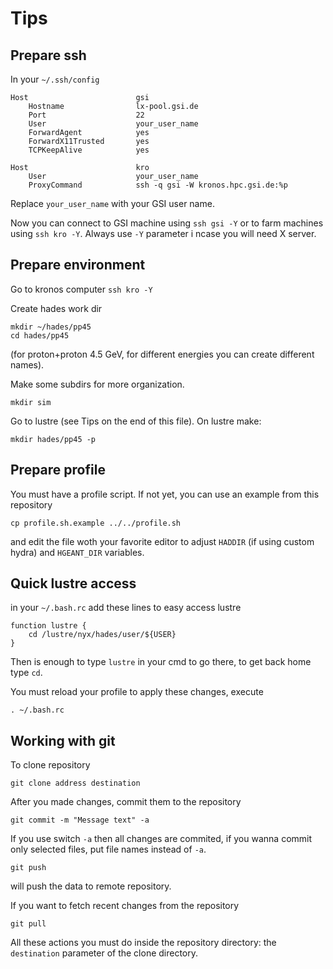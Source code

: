Tips
====

Prepare ssh
-----------

In your `~/.ssh/config`

    Host                        gsi
        Hostname                lx-pool.gsi.de
        Port                    22
        User                    your_user_name
        ForwardAgent            yes
        ForwardX11Trusted       yes
        TCPKeepAlive            yes
    
    Host                        kro
        User                    your_user_name
        ProxyCommand            ssh -q gsi -W kronos.hpc.gsi.de:%p

Replace `your_user_name` with your GSI user name.

Now you can connect to GSI machine using `ssh gsi -Y` or to farm machines using `ssh kro -Y`. Always use `-Y` parameter i ncase you will need X server.


Prepare environment
--------------------

Go to kronos computer `ssh kro -Y`

Create hades work dir

    mkdir ~/hades/pp45
    cd hades/pp45

(for proton+proton 4.5 GeV, for different energies you can create different names).

Make some subdirs for more organization.

    mkdir sim

Go to lustre (see Tips on the end of this file). On lustre make:

    mkdir hades/pp45 -p

Prepare profile
---------------

You must have a profile script. If not yet, you can use an example from this repository

    cp profile.sh.example ../../profile.sh

and edit the file woth your favorite editor to adjust `HADDIR` (if using custom hydra) and `HGEANT_DIR` variables.

Quick lustre access
-------------------

in your `~/.bash.rc` add these lines to easy access lustre

    function lustre {
        cd /lustre/nyx/hades/user/${USER}
    }

Then is enough to type `lustre` in your cmd to go there, to get back home type `cd`.

You must reload your profile to apply these changes, execute

    . ~/.bash.rc

Working with git
----------------

To clone repository

    git clone address destination

After you made changes, commit them to the repository

    git commit -m "Message text" -a

If you use switch `-a` then all changes are commited, if you wanna commit only selected files, put file names instead of `-a`.

    git push

will push the data to remote repository.

If you want to fetch recent changes from the repository

    git pull

All these actions you must do inside the repository directory: the `destination` parameter of the clone directory.

